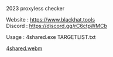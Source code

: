 2023 proxyless checker

Website : https://www.blackhat.tools                                                                                    
Discord : https://discord.gg/rC6ctpWMCb



Usage : 4shared.exe TARGETLIST.txt



[4shared.webm](https://github.com/blackhat-tools/4sharedChecker/assets/127351707/5b122f60-31ec-4b41-8b0b-51f359cb7112)

